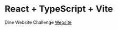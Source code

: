 # React + TypeScript + Vite

Dine Website Challenge
[Website](https://dine-restaurant-web.vercel.app/) 
